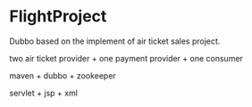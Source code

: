# FlightProject
Dubbo based on the implement of air ticket sales project.

two air ticket provider + one payment provider + one consumer

maven + dubbo + zookeeper

servlet + jsp + xml
